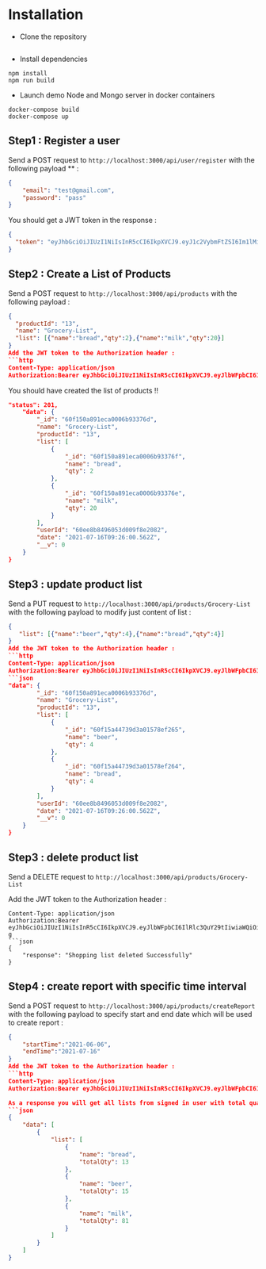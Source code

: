 
# Installation
- Clone the repository
```
```
- Install dependencies
```
npm install
npm run build
```
- Launch demo Node and Mongo server in docker containers
```
docker-compose build
docker-compose up
```

## Step1 : Register a user
Send a POST request to `http://localhost:3000/api/user/register` 
with the following payload ** :
```json
{
	"email": "test@gmail.com",
	"password": "pass"
}
```
You should get a JWT token in the response :
```json
{
  "token": "eyJhbGciOiJIUzI1NiIsInR5cCI6IkpXVCJ9.eyJ1c2VybmFtZSI6Im1lMiIsImlhdCI6MTU1MDU4MTA4NH0.WN5D-BFLypnuklvO3VFQ5ucDjBT68R2Yc-gj8AlkRAs"
}
```

## Step2 : Create a List of Products
Send a POST request to `http://localhost:3000/api/products` 
with the following payload :
```json
{
  "productId": "13",
  "name": "Grocery-List",
  "list": [{"name":"bread","qty":2},{"name":"milk","qty":20}]
}
Add the JWT token to the Authorization header :
```http
Content-Type: application/json
Authorization:Bearer eyJhbGciOiJIUzI1NiIsInR5cCI6IkpXVCJ9.eyJlbWFpbCI6IlRlc3QuY29tIiwiaWQiOiI2MGVlOGI4NDk2MDUzZDAwOWY4ZTIwODIiLCJpYXQiOjE2MjYzNDUxOTUsImV4cCI6MTYyNjM0ODc5NX0.V2X5mPeTzhNr7r2aTghCr40bMQCC8VzgjiV2kAPb1-g
```
You should have created the list of products !!
```json
"status": 201,
    "data": {
        "_id": "60f150a891eca0006b93376d",
        "name": "Grocery-List",
        "productId": "13",
        "list": [
            {
                "_id": "60f150a891eca0006b93376f",
                "name": "bread",
                "qty": 2
            },
            {
                "_id": "60f150a891eca0006b93376e",
                "name": "milk",
                "qty": 20
            }
        ],
        "userId": "60ee8b8496053d009f8e2082",
        "date": "2021-07-16T09:26:00.562Z",
        "__v": 0
    }
}
```
## Step3 : update product list
Send a PUT request to `http://localhost:3000/api/products/Grocery-List` 
with the following payload to modify just content of list :
```json
{
   "list": [{"name":"beer","qty":4},{"name":"bread","qty":4}]
}
Add the JWT token to the Authorization header :
```http
Content-Type: application/json
Authorization:Bearer eyJhbGciOiJIUzI1NiIsInR5cCI6IkpXVCJ9.eyJlbWFpbCI6IlRlc3QuY29tIiwiaWQiOiI2MGVlOGI4NDk2MDUzZDAwOWY4ZTIwODIiLCJpYXQiOjE2MjYzNDUxOTUsImV4cCI6MTYyNjM0ODc5NX0.V2X5mPeTzhNr7r2aTghCr40bMQCC8VzgjiV2kAPb1-g
```json
"data": {
        "_id": "60f150a891eca0006b93376d",
        "name": "Grocery-List",
        "productId": "13",
        "list": [
            {
                "_id": "60f15a44739d3a01578ef265",
                "name": "beer",
                "qty": 4
            },
            {
                "_id": "60f15a44739d3a01578ef264",
                "name": "bread",
                "qty": 4
            }
        ],
        "userId": "60ee8b8496053d009f8e2082",
        "date": "2021-07-16T09:26:00.562Z",
        "__v": 0
    }
}
```
## Step3 : delete product list
Send a DELETE request to `http://localhost:3000/api/products/Grocery-List` 

Add the JWT token to the Authorization header :
```http
Content-Type: application/json
Authorization:Bearer eyJhbGciOiJIUzI1NiIsInR5cCI6IkpXVCJ9.eyJlbWFpbCI6IlRlc3QuY29tIiwiaWQiOiI2MGVlOGI4NDk2MDUzZDAwOWY4ZTIwODIiLCJpYXQiOjE2MjYzNDUxOTUsImV4cCI6MTYyNjM0ODc5NX0.V2X5mPeTzhNr7r2aTghCr40bMQCC8VzgjiV2kAPb1-g
```json
{
    "response": "Shopping list deleted Successfully"
}
```
## Step4 : create report with specific time interval
Send a POST request to `http://localhost:3000/api/products/createReport` 
with the following payload to specify start and end date which will be used to create report :
```json
{
    "startTime":"2021-06-06",
    "endTime":"2021-07-16"
}
Add the JWT token to the Authorization header :
```http
Content-Type: application/json
Authorization:Bearer eyJhbGciOiJIUzI1NiIsInR5cCI6IkpXVCJ9.eyJlbWFpbCI6IlRlc3QuY29tIiwiaWQiOiI2MGVlOGI4NDk2MDUzZDAwOWY4ZTIwODIiLCJpYXQiOjE2MjYzNDUxOTUsImV4cCI6MTYyNjM0ODc5NX0.V2X5mPeTzhNr7r2aTghCr40bMQCC8VzgjiV2kAPb1-g

As a response you will get all lists from signed in user with total quantity
```json
{
    "data": [
        {
            "list": [
                {
                    "name": "bread",
                    "totalQty": 13
                },
                {
                    "name": "beer",
                    "totalQty": 15
                },
                {
                    "name": "milk",
                    "totalQty": 81
                }
            ]
        }
    ]
}
```

